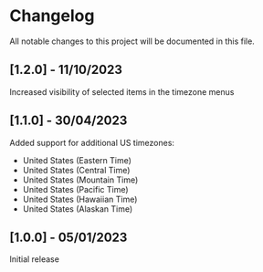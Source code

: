 # Changelog
All notable changes to this project will be documented in this file.

## [1.2.0] - 11/10/2023
Increased visibility of selected items in the timezone menus

## [1.1.0] - 30/04/2023
Added support for additional US timezones:
* United States (Eastern Time)
* United States (Central Time)
* United States (Mountain Time)
* United States (Pacific Time)
* United States (Hawaiian Time)
* United States (Alaskan Time)

## [1.0.0] - 05/01/2023
Initial release
